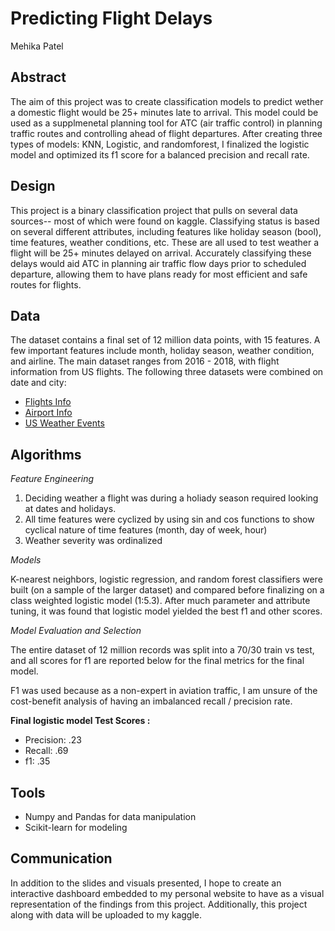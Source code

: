 # Predicting Flight Delays
Mehika Patel

## Abstract
The aim of this project was to create classification models to predict wether a domestic flight would be 25+ minutes late to arrival. This model could be used as a supplmenetal planning tool for ATC (air traffic control) in planning traffic routes and controlling ahead of flight departures. After creating three types of models: KNN, Logistic, and randomforest, I finalized the logistic model and optimized its f1 score for a balanced precision and recall rate. 


## Design
This project is a binary classification project that pulls on several data sources-- most of which were found on kaggle. Classifying status is based on several different attributes, including features like holiday season (bool), time features, weather conditions, etc. These are all used to test weather a flight will be 25+ minutes delayed on arrival. Accurately classifying these delays would aid ATC in planning air traffic flow days prior to scheduled departure, allowing them to have plans ready for most efficient and safe routes for flights.


## Data
The dataset contains a final set of 12 million data points, with 15 features. A few important features include month, holiday season, weather condition, and airline. The main dataset ranges from 2016 - 2018, with flight information from US flights. The following three datasets were combined on date and city:
* [Flights Info](https://www.kaggle.com/yuanyuwendymu/airline-delay-and-cancellation-data-2009-2018)
* [Airport Info](https://datahub.io/core/airport-codes)
* [US Weather Events](https://www.kaggle.com/sobhanmoosavi/us-weather-events)


## Algorithms

*Feature Engineering*
1. Deciding weather a flight was during a holiady season required looking at dates and holidays.
2. All time features were cyclized by using sin and cos functions to show cyclical nature of time features (month, day of week, hour)
3. Weather severity was ordinalized 

*Models*
  
K-nearest neighbors, logistic regression, and random forest classifiers were built (on a sample of the larger dataset) and compared before finalizing on a class weighted logistic model (1:5.3). After much parameter and attribute tuning, it was found that logistic model yielded the best f1 and other scores. 

*Model Evaluation and Selection*

The entire dataset of 12 million records was split into a 70/30 train vs test, and all scores for f1 are reported below for the final metrics for the final model.

F1 was used because as a non-expert in aviation traffic, I am unsure of the cost-benefit analysis of having an imbalanced recall / precision rate. 

**Final logistic model Test Scores :**   
- Precision: .23 
- Recall: .69
- f1: .35


## Tools
- Numpy and Pandas for data manipulation
- Scikit-learn for modeling


## Communication
In addition to the slides and visuals presented, I hope to create an interactive dashboard embedded to my personal website to have as a visual representation of the findings from this project. Additionally, this project along with data will be uploaded to my kaggle.

